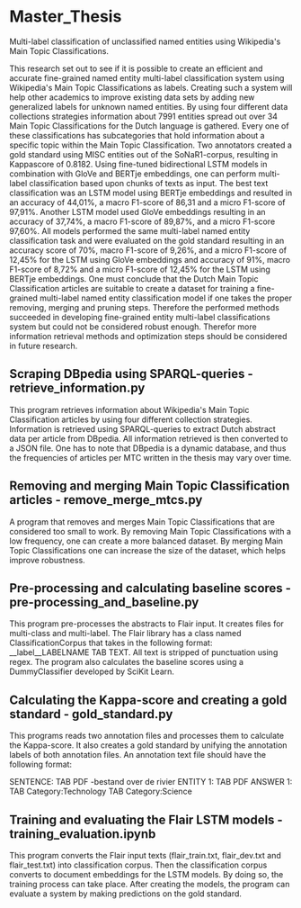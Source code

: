# Master_Thesis
Multi-label classification of unclassified named entities using Wikipedia's Main Topic Classifications.

This research set out to see if it is possible to create an efficient and accurate
fine-grained named entity multi-label classification system using Wikipedia's Main
Topic Classifications as labels. Creating such a system will help other academics to
improve existing data sets by adding new generalized labels for unknown named
entities. By using four different data collections strategies information about 7991
entities spread out over 34 Main Topic Classifications for the Dutch language is
gathered. Every one of these classifications has subcategories that hold information
about a specific topic within the Main Topic Classification. Two annotators created
a gold standard using MISC entities out of the SoNaR1-corpus, resulting in Kappascore of 0.8182. Using fine-tuned bidirectional LSTM models in combination with
GloVe and BERTje embeddings, one can perform multi-label classification based
upon chunks of texts as input. The best text classification was an LSTM model using
BERTje embeddings and resulted in an accuracy of 44,01%, a macro F1-score of 86,31
and a micro F1-score of 97,91%. Another LSTM model used GloVe embeddings resulting in an accuracy of 37,74%, a macro F1-score of 89,87%, and a micro F1-score 97,60%. 
All models performed the same multi-label named entity classification task
and were evaluated on the gold standard resulting in an accuracy score of 70%,
macro F1-score of 9,26%, and a micro F1-score of 12,45% for the LSTM using GloVe
embeddings and accuracy of 91%, macro F1-score of 8,72% and a micro F1-score
of 12,45% for the LSTM using BERTje embeddings. One must conclude that the
Dutch Main Topic Classification articles are suitable to create a dataset for training a
fine-grained multi-label named entity classification model if one takes the proper removing,
merging and pruning steps. Therefore the performed methods succeeded
in developing fine-grained entity multi-label classifications system but could not be
considered robust enough. Therefor more information retrieval methods and optimization steps
should be considered in future research. 

## Scraping DBpedia using SPARQL-queries - retrieve_information.py

This program retrieves information about Wikipedia's Main Topic
Classification articles by using four different collection strategies.
Information is retrieved using SPARQL-queries to extract Dutch abstract data
per article from DBpedia. All information retrieved is then converted to a
JSON file. One has to note that DBpedia is a dynamic database, and thus the
frequencies of articles per MTC written in the thesis may vary over time. 

## Removing and merging Main Topic Classification articles - remove_merge_mtcs.py

A program that removes and merges Main Topic Classifications that are
considered too small to work. By removing Main Topic Classifications
with a low frequency, one can create a more balanced dataset. By merging
Main Topic Classifications one can increase the size of the dataset, which
helps improve robustness.

## Pre-processing and calculating baseline scores - pre-processing_and_baseline.py

This program pre-processes the abstracts to Flair input. It creates files for multi-class
and multi-label. The Flair library has a class named ClassificationCorpus
that takes in the following format: __label__LABELNAME TAB TEXT. All text is
stripped of punctuation using regex. The program also calculates the baseline
scores using a DummyClassifier developed by SciKit Learn.

## Calculating the Kappa-score and creating a gold standard - gold_standard.py

This programs reads two annotation files and processes them to calculate the
Kappa-score. It also creates a gold standard by unifying the annotation
labels of both annotation files. An annotation
text file should have the following format:

SENTENCE: TAB PDF -bestand over de rivier
ENTITY 1: TAB PDF
ANSWER 1: TAB Category:Technology TAB Category:Science

## Training and evaluating the Flair LSTM models - training_evaluation.ipynb

This program converts the Flair input texts (flair_train.txt, flair_dev.txt and flair_test.txt) into
classification corpus. Then the classification corpus converts to document embeddings for the LSTM models. By doing so,
the training process can take place. After creating the models, the program can evaluate a system by making predictions on the gold standard.
